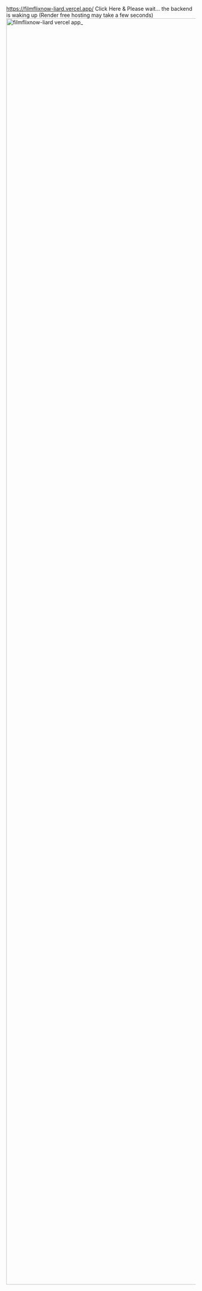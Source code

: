 https://filmflixnow-liard.vercel.app/ 
Click Here & Please wait... the backend is waking up (Render free hosting may take a few seconds)
<img width="1343" height="3357" alt="filmflixnow-liard vercel app_" src="https://github.com/user-attachments/assets/642d31ce-3881-45e3-ab56-d677033ab5b3" />
